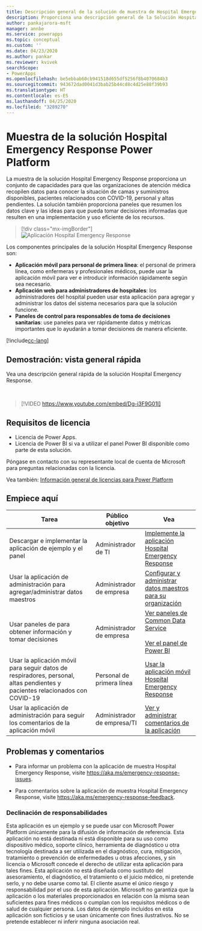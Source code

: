 ```yaml
---
title: Descripción general de la solución de muestra de Hospital Emergency Response para Power Platform | Documentos de Microsoft
description: Proporciona una descripción general de la Solución Hospital Emergency Response.
author: pankajarora-msft
manager: annbe
ms.service: powerapps
ms.topic: conceptual
ms.custom: ''
ms.date: 04/23/2020
ms.author: pankar
ms.reviewer: kvivek
searchScope:
- PowerApps
ms.openlocfilehash: be5ebbab60cb941518d655df5256f8b4070684b3
ms.sourcegitcommit: 943672dad0041d3bab25b44cd8c4d25e88f39b93
ms.translationtype: HT
ms.contentlocale: es-ES
ms.lasthandoff: 04/25/2020
ms.locfileid: "3289270"
---
```

# <a name="hospital-emergency-response---power-platform-sample-solution"></a>Muestra de la solución Hospital Emergency Response Power Platform

La muestra de la solución Hospital Emergency Response proporciona un conjunto de capacidades para que las organizaciones de atención médica recopilen datos para conocer la situación de camas y suministros disponibles, pacientes relacionados con COVID-19, personal y altas pendientes. La solución también proporciona paneles que resumen los datos clave y las ideas para que pueda tomar decisiones informadas que resulten en una implementación y uso eficiente de los recursos.

> [!div class="mx-imgBorder"] 
> ![Aplicación Hospital Emergency Response](media/conf-ermerg-response-solution-overview.png)

Los componentes principales de la solución Hospital Emergency Response son:

- **Aplicación móvil para personal de primera línea**: el personal de primera línea, como enfermeras y profesionales médicos, puede usar la aplicación móvil para ver e introducir información rápidamente según sea necesario.
- **Aplicación web para administradores de hospitales**: los administradores del hospital pueden usar esta aplicación para agregar y administrar los datos del sistema necesarios para que la solución funcione.
- **Paneles de control para responsables de toma de decisiones sanitarias**: use paneles para ver rápidamente datos y métricas importantes que lo ayudarán a tomar decisiones de manera eficiente.

[!include[cc-lang](includes/cc-lang.md)]


## <a name="demo-quick-overview"></a>Demostración: vista general rápida

Vea una descripción general rápida de la solución Hospital Emergency Response.

<br/>

> [!VIDEO https://www.youtube.com/embed/Dg-i3F9G01I]

## <a name="licensing-requirements"></a>Requisitos de licencia

- Licencia de Power Apps.
- Licencia de Power BI si va a utilizar el panel Power BI disponible como parte de esta solución.

Póngase en contacto con su representante local de cuenta de Microsoft para preguntas relacionadas con la licencia.

Vea también: [Información general de licencias para Power Platform](https://docs.microsoft.com/power-platform/admin/pricing-billing-skus)

## <a name="start-here"></a>Empiece aquí

|Tarea | Público objetivo|Vea|
|--|--|--|
|Descargar e implementar la aplicación de ejemplo y el panel|Administrador de TI|[Implemente la aplicación Hospital Emergency Response](deploy-configure.md)|
|Usar la aplicación de administración para agregar/administrar datos maestros|Administrador de empresa|[Configurar y administrar datos maestros para su organización](configure-data-reporting.md#configure-and-manage-master-data-for-your-organization)|
|Usar paneles de para obtener información y tomar decisiones|Administrador de empresa|[Ver paneles de Common Data Service](configure-data-reporting.md#view-common-data-service-dashboards)<br/><br/>[Ver el panel de Power BI](configure-data-reporting.md#view-power-bi-dashboard)|
|Usar la aplicación móvil para seguir datos de respiradores, personal, altas pendientes y pacientes relacionados con COVID-19|Personal de primera línea|[Usar la aplicación móvil Hospital Emergency Response](use.md)
|Usar la aplicación de administración para seguir los comentarios de la aplicación móvil|Administrador de empresa/TI|[Ver y administrar comentarios de la aplicación](configure-data-reporting.md#view-and-manage-app-feedback)|


## <a name="issues-and-feedback"></a>Problemas y comentarios

- Para informar un problema con la aplicación de muestra Hospital Emergency Response, visite <https://aka.ms/emergency-response-issues>.

- Para comentarios sobre la aplicación de muestra Hospital Emergency Response, visite <https://aka.ms/emergency-response-feedback>.

### <a name="disclaimer"></a>Declinación de responsabilidades

Esta aplicación es un ejemplo y se puede usar con Microsoft Power Platform únicamente para la difusión de información de referencia. Esta aplicación no está destinada ni está disponible para su uso como dispositivo médico, soporte clínico, herramienta de diagnóstico u otra tecnología destinada a ser utilizada en el diagnóstico, cura, mitigación, tratamiento o prevención de enfermedades u otras afecciones, y sin licencia o Microsoft concede el derecho de utilizar esta aplicación para tales fines. Esta aplicación no está diseñada como sustituto del asesoramiento, el diagnóstico, el tratamiento o el juicio médico, ni pretende serlo, y no debe usarse como tal. El cliente asume el único riesgo y responsabilidad por el uso de esta aplicación. Microsoft no garantiza que la aplicación o los materiales proporcionados en relación con la misma sean suficientes para fines médicos o cumplan con los requisitos médicos o de salud de cualquier persona. Los datos de ejemplo incluidos en esta aplicación son ficticios y se usan únicamente con fines ilustrativos. No se pretende establecer ni inferir ninguna asociación real.
